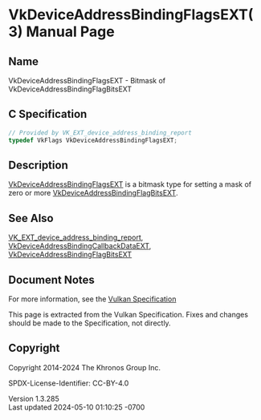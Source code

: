 # VkDeviceAddressBindingFlagsEXT(3) Manual Page

## Name

VkDeviceAddressBindingFlagsEXT - Bitmask of
VkDeviceAddressBindingFlagBitsEXT



## <a href="#_c_specification" class="anchor"></a>C Specification

``` c
// Provided by VK_EXT_device_address_binding_report
typedef VkFlags VkDeviceAddressBindingFlagsEXT;
```

## <a href="#_description" class="anchor"></a>Description

[VkDeviceAddressBindingFlagsEXT](https://registry.khronos.org/vulkan/specs/1.3-extensions/man/html/VkDeviceAddressBindingFlagsEXT.html) is
a bitmask type for setting a mask of zero or more
[VkDeviceAddressBindingFlagBitsEXT](https://registry.khronos.org/vulkan/specs/1.3-extensions/man/html/VkDeviceAddressBindingFlagBitsEXT.html).

## <a href="#_see_also" class="anchor"></a>See Also

[VK_EXT_device_address_binding_report](https://registry.khronos.org/vulkan/specs/1.3-extensions/man/html/VK_EXT_device_address_binding_report.html),
[VkDeviceAddressBindingCallbackDataEXT](https://registry.khronos.org/vulkan/specs/1.3-extensions/man/html/VkDeviceAddressBindingCallbackDataEXT.html),
[VkDeviceAddressBindingFlagBitsEXT](https://registry.khronos.org/vulkan/specs/1.3-extensions/man/html/VkDeviceAddressBindingFlagBitsEXT.html)

## <a href="#_document_notes" class="anchor"></a>Document Notes

For more information, see the <a
href="https://registry.khronos.org/vulkan/specs/1.3-extensions/html/vkspec.html#VkDeviceAddressBindingFlagsEXT"
target="_blank" rel="noopener">Vulkan Specification</a>

This page is extracted from the Vulkan Specification. Fixes and changes
should be made to the Specification, not directly.

## <a href="#_copyright" class="anchor"></a>Copyright

Copyright 2014-2024 The Khronos Group Inc.

SPDX-License-Identifier: CC-BY-4.0

Version 1.3.285  
Last updated 2024-05-10 01:10:25 -0700
